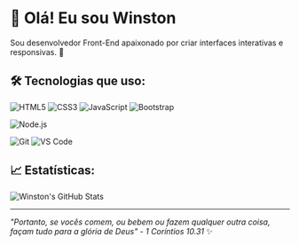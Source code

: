# 👋 Olá! Eu sou Winston

Sou desenvolvedor Front-End apaixonado por criar interfaces interativas e responsivas. 🚀

## 🛠️ Tecnologias que uso:

![HTML5](https://img.shields.io/badge/HTML5-E34F26?style=for-the-badge&logo=html5&logoColor=white)
![CSS3](https://img.shields.io/badge/CSS3-1572B6?style=for-the-badge&logo=css3&logoColor=white)
![JavaScript](https://img.shields.io/badge/JavaScript-F7DF1E?style=for-the-badge&logo=javascript&logoColor=black)
![Bootstrap](https://img.shields.io/badge/Bootstrap-7952B3?style=for-the-badge&logo=bootstrap&logoColor=white)

![Node.js](https://img.shields.io/badge/Node.js-339933?style=for-the-badge&logo=nodedotjs&logoColor=white)

![Git](https://img.shields.io/badge/Git-F05032?style=for-the-badge&logo=git&logoColor=white)
![VS Code](https://img.shields.io/badge/VS%20Code-007ACC?style=for-the-badge&logo=visualstudiocode&logoColor=white)


## 📈 Estatísticas:
![Winston's GitHub Stats](https://github-readme-stats.vercel.app/api?username=winstonAjr&show_icons=true&theme=radical)

---
_"Portanto, se vocês comem, ou bebem ou fazem qualquer outra coisa, façam tudo para a glória de Deus" - 1 Coríntios 10.31_ ✨
